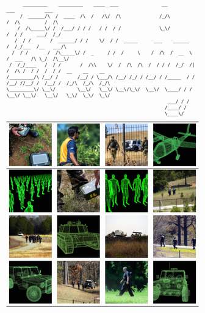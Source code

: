 ```
      _________    _________    ____  ___                __                 ___           ___
     /  ______/\  /  ____  /\  /   /\/  /\              /_/\               /  /\         /  /\ 
    /  /\_____\/ /  /___/ / / /   / /  / /              \_\/              /  / /     ___/  /_/
   /  / /       /  ______/ / /    \/  / /  _____      ___    ______      /  /_/___  /__   ___/\
  /  / /       /  /\_____\/ /  _     / /  /     \    /  /\  /  __  \    /  ___   /\ \_/  /\__\/
 /  /_/____   /  / /       /  /\\    \/  /  /\  /\  /  / / /  /_/  /|  /  /\ /  / /  /  / /  __    __    __
/_________/\ /__/ /       /__/ / \___/\ /__/ /_/ / /__/ / /_____  / / /__/ //__/ /  /__/ /  /_/\  /_/\  /_/\
\_________\/ \__\/        \__\/   \__\/ \__\/\_\/  \__\/  \____/ / /  \__\/ \__\/   \__\/   \_\/  \_\/  \_\/
                                                           ___/ / /
                                                          /____/ /
                                                          \____\/
```                          

| ![0](content/scene-01.png) | ![1](content/scene-04.png) | ![2](content/scene-06.png) | ![3](content/scan-04.png)  | 
| :------------------------: | :------------------------: | :------------------------: | :------------------------: | 
| ![4](content/scan-06.png)  | ![5](content/scene-02.png) | ![6](content/scan-03.png)  | ![7](content/scene-05.png) | 
| ![8](content/scene-07.png) | ![9](content/scan-02.png)  | ![A](content/scene-03.png) | ![B](content/scene-10.png) | 
| ![C](content/scan-01.png)  | ![D](content/scene-08.png) | ![E](content/scene-09.png) | ![F](content/scan-05.png)  | 

